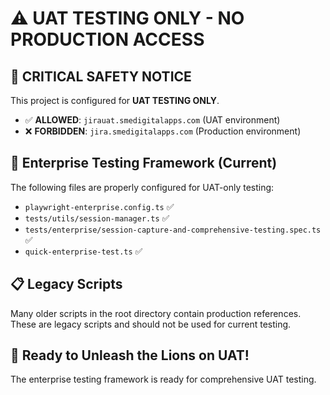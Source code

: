 # ⚠️ UAT TESTING ONLY - NO PRODUCTION ACCESS

## 🚨 CRITICAL SAFETY NOTICE

This project is configured for **UAT TESTING ONLY**.

- ✅ **ALLOWED**: `jirauat.smedigitalapps.com` (UAT environment)
- ❌ **FORBIDDEN**: `jira.smedigitalapps.com` (Production environment)

## 🎯 Enterprise Testing Framework (Current)

The following files are properly configured for UAT-only testing:

- `playwright-enterprise.config.ts` ✅
- `tests/utils/session-manager.ts` ✅  
- `tests/enterprise/session-capture-and-comprehensive-testing.spec.ts` ✅
- `quick-enterprise-test.ts` ✅

## 📋 Legacy Scripts

Many older scripts in the root directory contain production references. 
These are legacy scripts and should not be used for current testing.

## 🦁 Ready to Unleash the Lions on UAT!

The enterprise testing framework is ready for comprehensive UAT testing. 